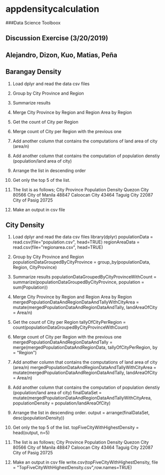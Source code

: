 # appdensitycalculation

###Data Science Toolboox
## Discussion Exercise (3/20/2019)
## Alejandro, Dizon, Kuo, Matias, Peña


## Barangay Density
1. Load dplyr and read the data csv files
2. Group by City Province and Region
3. Summarize results
4. Merge City Province by Region and Region Area by Region
5. Get the count of City per Region
6. Merge count of City per Region with the previous one
7. Add another column that contains the computations of land area of city (area/n)
8. Add another column that contains the computation of population denstiy (population/land area of city)
9. Arrange the list in descending order
10. Get only the top 5 of the list. 
11. The list is as follows;
      City Province                  Population Density
      Quezon City                    80566
      City of Manila                 48847
      Caloocan City                  43464
      Taguig City                    22087
      City of Pasig                  20725

12. Make an output in csv file


## City Density 
1. Load dplyr and read the data csv files
library(dplyr)
populationData = read.csv(file="population.csv", head=TRUE)
regionAreaData = read.csv(file="regionarea.csv", head=TRUE)

2. Group by City Province and Region
populationDataGroupedByCityProvince = group_by(populationData, Region, CityProvince)

3. Summarize results
populationDataGroupedByCityProvinceWithCount = summarize(populationDataGroupedByCityProvince, population = sum(Population))

4. Merge City Province by Region and Region Area by Region
mergedPopulationDataAndRegionDataAndTallyWithCityArea = mutate(mergedPopulationDataAndRegionDataAndTally, landAreaOfCity = Area/n)

5. Get the count of City per Region
tallyOfCityPerRegion = count(populationDataGroupedByCityProvinceWithCount)

6. Merge count of City per Region with the previous one
mergedPopulationDataAndRegionDataAndTally = merge(mergedPopulationDataAndRegionData, tallyOfCityPerRegion, by = "Region")       

7. Add another column that contains the computations of land area of city (area/n)
mergedPopulationDataAndRegionDataAndTallyWithCityArea = mutate(mergedPopulationDataAndRegionDataAndTally, landAreaOfCity = Area/n)

8. Add another column that contains the computation of population denstiy (population/land area of city)
finalDataSet = mutate(mergedPopulationDataAndRegionDataAndTallyWithCityArea, populationDensity = population/landAreaOfCity)

9. Arrange the list in descending order.
output = arrange(finalDataSet, desc(populationDensity))

10. Get only the top 5 of the list. 
topFiveCityWithHighestDensity = head(output, n=5)

11. The list is as follows;
      City Province                  Population Density
      Quezon City                    80566
      City of Manila                 48847
      Caloocan City                  43464
      Taguig City                    22087
      City of Pasig                  20725
      
12. Make an output in csv file
write.csv(topFiveCityWithHighestDensity, file = "TopFiveCityWithHighestDensity.csv",row.names=TRUE)

